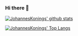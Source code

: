 ### Hi there 👋

[![JohannesKonings' github stats](https://github-readme-stats.vercel.app/api?username=JohannesKonings&theme=highcontrast&show_icons=true)](https://github.com/anuraghazra/github-readme-stats)

[![JohannesKonings' Top Langs](https://github-readme-stats.vercel.app/api/top-langs/?username=JohannesKonings&theme=highcontrast)](https://github.com/anuraghazra/github-readme-stats)

<!--
**JohannesKonings/JohannesKonings** is a ✨ _special_ ✨ repository because its `README.md` (this file) appears on your GitHub profile.

Here are some ideas to get you started:

- 🔭 I’m currently working on ...
- 🌱 I’m currently learning ...
- 👯 I’m looking to collaborate on ...
- 🤔 I’m looking for help with ...
- 💬 Ask me about ...
- 📫 How to reach me: ...
- 😄 Pronouns: ...
- ⚡ Fun fact: ...
-->
